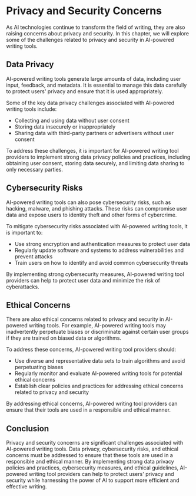 Privacy and Security Concerns
=====================================================================

As AI technologies continue to transform the field of writing, they are also raising concerns about privacy and security. In this chapter, we will explore some of the challenges related to privacy and security in AI-powered writing tools.

Data Privacy
------------

AI-powered writing tools generate large amounts of data, including user input, feedback, and metadata. It is essential to manage this data carefully to protect users' privacy and ensure that it is used appropriately.

Some of the key data privacy challenges associated with AI-powered writing tools include:

* Collecting and using data without user consent
* Storing data insecurely or inappropriately
* Sharing data with third-party partners or advertisers without user consent

To address these challenges, it is important for AI-powered writing tool providers to implement strong data privacy policies and practices, including obtaining user consent, storing data securely, and limiting data sharing to only necessary parties.

Cybersecurity Risks
-------------------

AI-powered writing tools can also pose cybersecurity risks, such as hacking, malware, and phishing attacks. These risks can compromise user data and expose users to identity theft and other forms of cybercrime.

To mitigate cybersecurity risks associated with AI-powered writing tools, it is important to:

* Use strong encryption and authentication measures to protect user data
* Regularly update software and systems to address vulnerabilities and prevent attacks
* Train users on how to identify and avoid common cybersecurity threats

By implementing strong cybersecurity measures, AI-powered writing tool providers can help to protect user data and minimize the risk of cyberattacks.

Ethical Concerns
----------------

There are also ethical concerns related to privacy and security in AI-powered writing tools. For example, AI-powered writing tools may inadvertently perpetuate biases or discriminate against certain user groups if they are trained on biased data or algorithms.

To address these concerns, AI-powered writing tool providers should:

* Use diverse and representative data sets to train algorithms and avoid perpetuating biases
* Regularly monitor and evaluate AI-powered writing tools for potential ethical concerns
* Establish clear policies and practices for addressing ethical concerns related to privacy and security

By addressing ethical concerns, AI-powered writing tool providers can ensure that their tools are used in a responsible and ethical manner.

Conclusion
----------

Privacy and security concerns are significant challenges associated with AI-powered writing tools. Data privacy, cybersecurity risks, and ethical concerns must be addressed to ensure that these tools are used in a responsible and ethical manner. By implementing strong data privacy policies and practices, cybersecurity measures, and ethical guidelines, AI-powered writing tool providers can help to protect users' privacy and security while harnessing the power of AI to support more efficient and effective writing.

